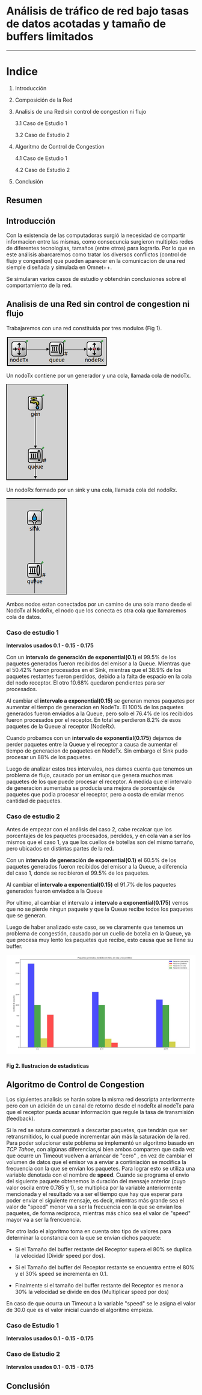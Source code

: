 # Análisis de tráfico de red bajo tasas de datos acotadas y tamaño de buffers limitados
-----

# Indice 
1. Introducción

2. Composición de la Red

3. Analisis de una Red sin control de congestion ni flujo

	3.1 Caso de Estudio 1
	
	3.2 Caso de Estudio 2

4. Algoritmo de Control de Congestion

	4.1 Caso de Estudio 1
	
	4.2 Caso de Estudio 2

5. Conclusión

## Resumen

## Introducción
Con la existencia de las computadoras surgió la necesidad de compartir informacion entre las mismas, como consecuncia surgieron multiples redes de diferentes tecnologias, tamaños (entre otros) para lograrlo. Por lo que en este análisis abarcaremos como tratar los diversos conflictos (control de flujo y congestion) que pueden aparecer en la comunicacion de una red siemple diseñada y simulada en Omnet++.

Se simularan varios casos de estudio y obtendrán
conclusiones sobre el comportamiento de la red.

## Analisis de una Red sin control de congestion ni flujo
Trabajaremos con una red constituida por tres modulos (Fig 1). 

![chart](./images/red.png)

Un nodoTx contiene por un generador y una cola, llamada cola de nodoTx. 

![chart](./images/nodeTx.png)

Un nodoRx formado por un sink y una cola, llamada cola del nodoRx.

![chart](./images/nodeRx.png)

Ambos nodos estan conectados por un camino de una sola mano desde el NodoTx al NodoRx, el nodo que los conecta es otra cola que llamaremos cola de datos.

### Caso de estudio 1

**Intervalos usados 0.1 - 0.15 - 0.175**

Con un **intervalo de generación de exponential(0.1)** el 99.5% de los paquetes generados fueron recibidos del emisor a la Queue. Mientras que el 50.42% fueron procesados en el Sink, mientras que el 38.9% de los paquetes restantes fueron perdidos, debido a la falta de espacio en la cola del nodo receptor. El otro 10.68% quedaron pendientes para ser procesados.

Al cambiar el  **intervalo a exponential(0.15)** se generan menos paquetes por aumentar el tiempo de generacion en NodeTx. El 100% de los paquetes generados fueron enviados a la Queue, pero solo el 76.4% de los recibidos fueron procesados por el receptor. En total se perdieron 8.2% de esos paquetes de la Queue al receptor (NodeRx).

Cuando probamos con un **intervalo de exponential(0.175)** dejamos de perder paquetes entre la Queue y el receptor a causa de aumentar el tiempo de generacion de paquetes en NodeTx. Sin embargo el Sink pudo procesar un 88% de los paquetes.

Luego de analizar estos tres intervalos, nos damos cuenta que tenemos un problema de flujo, causado por un emisor que genera muchos mas paquetes de los que puede procesar el receptor.
A medida que el intervalo de generacion aumentaba se producia una mejora de porcentaje de paquetes que podia procesar el receptor, pero a costa de enviar menos cantidad de paquetes. 


### Caso de estudio 2

Antes de empezar con el análisis del caso 2, cabe recalcar que los porcentajes de los paquetes procesados, perdidos, y en cola van a ser los mismos que el caso 1, ya que los cuellos de botellas son del mismo tamaño, pero ubicados en distintas partes de la red. 

Con un **intervalo de generación de exponential(0.1)** el 60.5% de los paquetes generados fueron recibidos del emisor a la Queue, a diferencia del caso 1, donde se recibieron el 99.5% de los paquetes. 

Al cambiar el **intervalo a exponential(0.15)** el 91.7% de los paquetes generados fueron enviados a la Queue

Por ultimo, al cambiar el intervalo a **intervalo a exponential(0.175)** vemos que no se pierde ningun paquete y que la Queue recibe todos los paquetes que se generan.

Luego de haber analizado este caso, se ve claramente que tenemos un problema de congestión, causado por un cuello de botella en la Queue, ya que procesa muy lento los paquetes que recibe, esto causa que se llene su buffer.

![chart](./images/default/chart.jpeg)

#### Fig 2. Ilustracion de estadisticas


## Algoritmo de Control de Congestion
Los siguientes analisis se harán sobre la misma red descripta anteriormente pero con un adición de un canal de retorno desde el nodeRx al nodeTx para que el receptor pueda acusar información que regule la tasa de transmisión (feedback). 

Si la red se satura comenzará a descartar paquetes, que tendrán que ser retransmitidos, lo cual puede incrementar aún más la saturación de la red. Para poder solucionar este poblema se implementó un algoritmo basado en *TCP Tahoe*, con algúnas diferencias,si bien ambos comparten que cada vez que ocurre un Timeout vuelven a arrancar de "cero" , en vez de cambiar el volumen de datos que el emisor va a enviar a continiación se modifica la frecuencia con la que se envían los paquetes. Para lograr esto se utiliza una variable denotada con el nombre de **speed**. Cuando se programa el envio del siguiente paquete obtenemos la duración del mensaje anterior (cuyo valor oscila entre 0.785 y 1), se multiplica por la variable anteriormente mencionada y el resultado va a ser el tiempo que hay que esperar para poder enviar el siguiente mensaje, es decir, mientras más grande sea el valor de "speed" menor va a ser la frecuencia con la que se envían los paquetes, de forma reciproca, mientras más chico sea el valor de "speed" mayor va a ser la frencuencia.

Por otro lado el algoritmo toma en cuenta otro tipo de valores para determinar la constancia con la que se envían dichos paquete:

* Si el Tamaño del buffer restante del Receptor supera el 80% se duplica la velocidad (Dividir speed por dos).

* Si el Tamaño del buffer del Receptor restante se encuentra entre el 80% y el 30% speed se incrementa en 0.1.

* Finalmente si el tamaño del buffer restante del Receptor es menor a 30% la velocidad se divide en dos (Multiplicar speed por dos) 

En caso de que ocurra un Timeout a la variable "speed" se le asigna el valor de 30.0 que es el valor inicial cuando el algoritmo empieza.



### Caso de Estudio 1
**Intervalos usados 0.1 - 0.15 - 0.175**


### Caso de Estudio 2
**Intervalos usados 0.1 - 0.15 - 0.175**


## Conclusión
